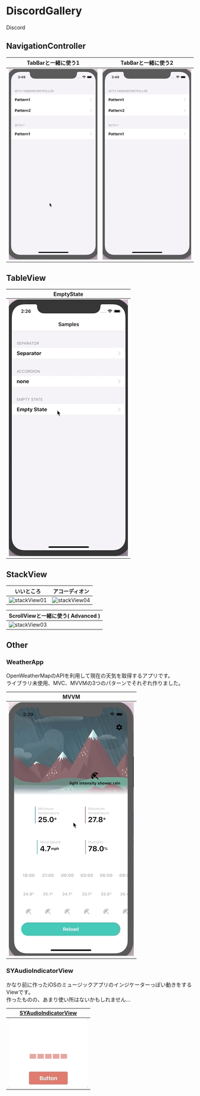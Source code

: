# DiscordGallery
Discord

## NavigationController  
| TabBarと一緒に使う1 | TabBarと一緒に使う2 |  
| ----------------- | ----------------- |  
| ![tabBar01](https://github.com/hayabusabusa/DiscordGallery/blob/master/Gallery/tabBar01.gif) | ![tabBar02](https://github.com/hayabusabusa/DiscordGallery/blob/master/Gallery/tabBar02.gif) |  


## TableView  
| EmptyState |  
| ---------- |  
| ![tableView01](https://github.com/hayabusabusa/DiscordGallery/blob/master/Gallery/tableView01.gif) |  
  
  
## StackView  
| いいところ | アコーディオン |  
| -------- | ------------ |  
| ![stackView01](https://github.com/hayabusabusa/DiscordGallery/blob/master/Gallery/stackView01.gif) | ![stackView04](https://github.com/hayabusabusa/DiscordGallery/blob/master/Gallery/stackView04.gif) |  

| ScrollViewと一緒に使う( Advanced ) |  
| -------------------------------- |  
| ![stackView03](https://github.com/hayabusabusa/DiscordGallery/blob/master/Gallery/stackView03.gif) |


## Other  
### WeatherApp
OpenWeatherMapのAPIを利用して現在の天気を取得するアプリです。  
ライブラリ未使用、MVC、MVVMの3つのパターンでそれぞれ作りました。  

| MVVM |  
| ---- |  
| ![weatherApp](https://github.com/hayabusabusa/DiscordGallery/blob/master/Gallery/weatherApp01.gif) |  

### SYAudioIndicatorView  
かなり前に作ったiOSのミュージックアプリのインジケーターっぽい動きをするViewです。  
作ったものの、あまり使い所はないかもしれません...  

| [SYAudioIndicatorView](https://github.com/hayabusabusa/SYAudioIndicatorView) |
| -------------------- |
| ![SYAudioIndicatorView](https://github.com/hayabusabusa/DiscordGallery/blob/master/Gallery/SYAudioIndicatorView.gif) |
